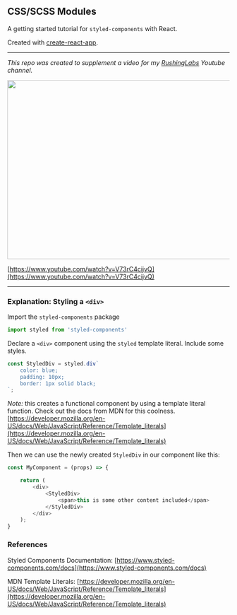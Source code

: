 ## CSS/SCSS Modules

A getting started tutorial for `styled-components` with React. 

Created with [create-react-app](https://github.com/facebook/create-react-app).

<hr />

*This repo was created to supplement a video for my [RushingLabs](https://www.youtube.com/channel/UCMbD6urmMQBUUxjjvyXgaxw) Youtube channel.*

[<img src="https://meddlin-web.s3.us-east-2.amazonaws.com/video-thumbnails/2019-10-20_react-styled-components/styled-components-thumbnail_final.png" width="720" height="405">](https://www.youtube.com/watch?v=V73rC4cijvQ)

[https://www.youtube.com/watch?v=V73rC4cijvQ](https://www.youtube.com/watch?v=V73rC4cijvQ)

<hr />

### Explanation: Styling a `<div>`

Import the `styled-components` package

```js
import styled from 'styled-components'
```

Declare a `<div>` component using the `styled` template literal. Include some styles.

```js
const StyledDiv = styled.div`
    color: blue;
    padding: 10px;
    border: 1px solid black;
`;
```

*Note:* this creates a functional component by using a template literal function. Check out the docs from MDN for this coolness. [https://developer.mozilla.org/en-US/docs/Web/JavaScript/Reference/Template_literals](https://developer.mozilla.org/en-US/docs/Web/JavaScript/Reference/Template_literals)

Then we can use the newly created `StyledDiv` in our component like this:

```js
const MyComponent = (props) => {

    return (
        <div>
            <StyledDiv>
                <span>this is some other content included</span>
            </StyledDiv>
        </div>
    );
}
```

### References

Styled Components Documentation: [https://www.styled-components.com/docs](https://www.styled-components.com/docs)

MDN Template Literals: [https://developer.mozilla.org/en-US/docs/Web/JavaScript/Reference/Template_literals](https://developer.mozilla.org/en-US/docs/Web/JavaScript/Reference/Template_literals)